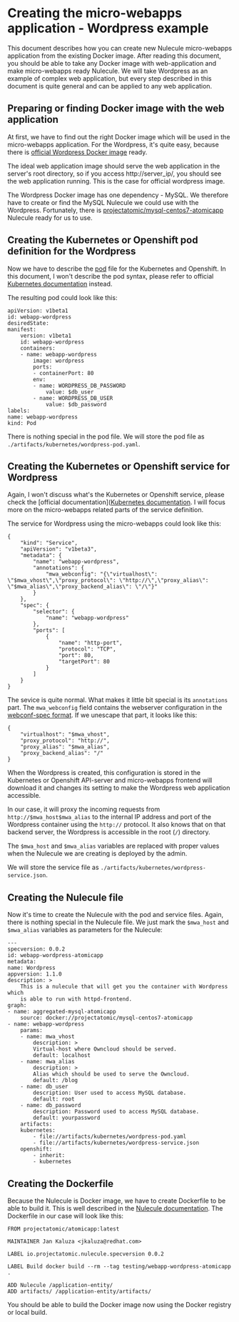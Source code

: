 # Creating the micro-webapps application - Wordpress example

This document describes how you can create new Nulecule micro-webapps application from the existing Docker image. After reading this document, you should be able to take any Docker image with web-application and make micro-webapps ready Nulecule. We will take Wordpress as an example of complex web application, but every step described in this document is quite general and can be applied to any web application.

## Preparing or finding Docker image with the web application

At first, we have to find out the right Docker image which will be used in the micro-webapps application. For the Wordpress, it's quite easy, because there is [official Wordpress Docker image](https://registry.hub.docker.com/_/wordpress/) ready.

The ideal web application image should serve the web application in the server's root directory, so if you access http://server_ip/, you should see the web application running. This is the case for official wordpress image.

The Wordpress Docker image has one dependency - MySQL. We therefore have to create or find the MySQL Nulecule we could use with the Wordpress. Fortunately, there is [projectatomic/mysql-centos7-atomicapp](https://registry.hub.docker.com/u/projectatomic/mysql-centos7-atomicapp/) Nulecule ready for us to use.

## Creating the Kubernetes or Openshift pod definition for the Wordpress

Now we have to describe the [pod](https://github.com/GoogleCloudPlatform/kubernetes/blob/master/docs/pods.md) file for the Kubernetes and Openshift. In this document, I won't describe the pod syntax, please refer to official [Kubernetes documentation](https://github.com/GoogleCloudPlatform/kubernetes/blob/master/docs/pods.md) instead.

The resulting pod could look like this:

    apiVersion: v1beta1
    id: webapp-wordpress
    desiredState:
    manifest:
        version: v1beta1
        id: webapp-wordpress
        containers:
        - name: webapp-wordpress
            image: wordpress
            ports:
            - containerPort: 80
            env:
            - name: WORDPRESS_DB_PASSWORD
                value: $db_user
            - name: WORDPRESS_DB_USER
                value: $db_password
    labels:
    name: webapp-wordpress
    kind: Pod

There is nothing special in the pod file. We will store the pod file as `./artifacts/kubernetes/wordpress-pod.yaml`.

## Creating the Kubernetes or Openshift service for Wordpress

Again, I won't discuss what's the Kubernetes or Openshift service, please check the [official documentation]([Kubernetes documentation](https://github.com/GoogleCloudPlatform/kubernetes/blob/master/docs/pods.md). I will focus more on the micro-webapps related parts of the service definition.

The service for Wordpress using the micro-webapps could look like this:

    {
        "kind": "Service",
        "apiVersion": "v1beta3",
        "metadata": {
            "name": "webapp-wordpress",
            "annotations": {
                "mwa_webconfig": "{\"virtualhost\": \"$mwa_vhost\",\"proxy_protocol\": \"http://\",\"proxy_alias\": \"$mwa_alias\",\"proxy_backend_alias\": \"/\"}"
            }
        },
        "spec": {
            "selector": {
                "name": "webapp-wordpress"
            },
            "ports": [
                {
                    "name": "http-port",
                    "protocol": "TCP",
                    "port": 80,
                    "targetPort": 80
                }
            ]
        }
    }

The sevice is quite normal. What makes it little bit special is its `annotations` part. The `mwa_webconfig` field contains the webserver configuration in the [webconf-spec format](https://github.com/micro-webapps/webconf-spec). If we unescape that part, it looks like this:

    {
        "virtualhost": "$mwa_vhost",
        "proxy_protocol": "http://",
        "proxy_alias": "$mwa_alias",
        "proxy_backend_alias": "/"
    }

When the Wordpress is created, this configuration is stored in the Kubernetes or Openshift API-server and micro-webapps frontend will download it and changes its setting to make the Wordpress web application accessible.

In our case, it will proxy the incoming requests from `http://$mwa_host$mwa_alias` to the internal IP address and port of the Wordpress container using the `http://` protocol. It also knows that on that backend server, the Wordpress is accessible in the root (`/`) directory.

The `$mwa_host` and `$mwa_alias` variables are replaced with proper values when the Nulecule we are creating is deployed by the admin.

 We will store the service file as `./artifacts/kubernetes/wordpress-service.json`.

## Creating the Nulecule file

Now it's time to create the Nulecule with the pod and service files. Again, there is nothing special in the Nulecule file. We just mark the `$mwa_host` and `$mwa_alias` variables as parameters for the Nulecule:

    ---
    specversion: 0.0.2
    id: webapp-wordpress-atomicapp
    metadata:
    name: Wordpress
    appversion: 1.1.0
    description: >
        This is a nulecule that will get you the container with Wordpress which
        is able to run with httpd-frontend.
    graph:
    - name: aggregated-mysql-atomicapp
        source: docker://projectatomic/mysql-centos7-atomicapp
    - name: webapp-wordpress
        params:
        - name: mwa_vhost
            description: >
            Virtual-host where Owncloud should be served.
            default: localhost
        - name: mwa_alias
            description: >
            Alias which should be used to serve the Owncloud.
            default: /blog
        - name: db_user
            description: User used to access MySQL database.
            default: root
        - name: db_password
            description: Password used to access MySQL database.
            default: yourpassword
        artifacts:
        kubernetes:
            - file://artifacts/kubernetes/wordpress-pod.yaml
            - file://artifacts/kubernetes/wordpress-service.json
        openshift:
            - inherit:
            - kubernetes

## Creating the Dockerfile

Because the Nulecule is Docker image, we have to create Dockerfile to be able to build it. This is well described in the [Nulecule documentation](https://github.com/projectatomic/nulecule/blob/master/docs/getting-started.md). The Dockerfile in our case will look like this:

    FROM projectatomic/atomicapp:latest

    MAINTAINER Jan Kaluza <jkaluza@redhat.com>

    LABEL io.projectatomic.nulecule.specversion 0.0.2

    LABEL Build docker build --rm --tag testing/webapp-wordpress-atomicapp .

    ADD Nulecule /application-entity/
    ADD artifacts/ /application-entity/artifacts/

You should be able to build the Docker image now using the Docker registry or local build.


